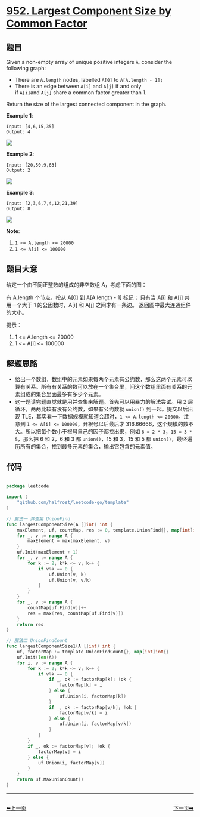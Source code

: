 # [952. Largest Component Size by Common Factor](https://leetcode.com/problems/largest-component-size-by-common-factor/)


## 题目

Given a non-empty array of unique positive integers `A`, consider the following graph:

- There are `A.length` nodes, labelled `A[0]` to `A[A.length - 1];`
- There is an edge between `A[i]` and `A[j]` if and only if `A[i]`and `A[j]` share a common factor greater than 1.

Return the size of the largest connected component in the graph.

**Example 1**:

    Input: [4,6,15,35]
    Output: 4

![](https://assets.leetcode-cn.com/aliyun-lc-upload/uploads/2018/12/01/ex1.png)

**Example 2**:

    Input: [20,50,9,63]
    Output: 2

![](https://assets.leetcode-cn.com/aliyun-lc-upload/uploads/2018/12/01/ex2.png)

**Example 3**:

    Input: [2,3,6,7,4,12,21,39]
    Output: 8

![](https://assets.leetcode-cn.com/aliyun-lc-upload/uploads/2018/12/01/ex3.png)

**Note**:

1. `1 <= A.length <= 20000`
2. `1 <= A[i] <= 100000`


## 题目大意

给定一个由不同正整数的组成的非空数组 A，考虑下面的图：

有 A.length 个节点，按从 A[0] 到 A[A.length - 1] 标记；
只有当 A[i] 和 A[j] 共用一个大于 1 的公因数时，A[i] 和 A[j] 之间才有一条边。
返回图中最大连通组件的大小。

提示：

1. 1 <= A.length <= 20000
2. 1 <= A[i] <= 100000

## 解题思路

- 给出一个数组，数组中的元素如果每两个元素有公约数，那么这两个元素可以算有关系。所有有关系的数可以放在一个集合里，问这个数组里面有关系的元素组成的集合里面最多有多少个元素。
- 这一题读完题直觉就是用并查集来解题。首先可以用暴力的解法尝试。用 2 层循环，两两比较有没有公约数，如果有公约数就 `union()` 到一起。提交以后出现 TLE，其实看一下数据规模就知道会超时，`1 <= A.length <= 20000`。注意到 `1 <= A[i] <= 100000`，开根号以后最后才 316.66666，这个规模的数不大。所以把每个数小于根号自己的因子都找出来，例如 `6 = 2 * 3`，`15 = 3 * 5`，那么把 6 和 2，6 和 3 都 `union()`，15 和 3，15 和 5 都 `union()`，最终遍历所有的集合，找到最多元素的集合，输出它包含的元素值。


## 代码

```go

package leetcode

import (
	"github.com/halfrost/leetcode-go/template"
)

// 解法一 并查集 UnionFind
func largestComponentSize(A []int) int {
	maxElement, uf, countMap, res := 0, template.UnionFind{}, map[int]int{}, 1
	for _, v := range A {
		maxElement = max(maxElement, v)
	}
	uf.Init(maxElement + 1)
	for _, v := range A {
		for k := 2; k*k <= v; k++ {
			if v%k == 0 {
				uf.Union(v, k)
				uf.Union(v, v/k)
			}
		}
	}
	for _, v := range A {
		countMap[uf.Find(v)]++
		res = max(res, countMap[uf.Find(v)])
	}
	return res
}

// 解法二 UnionFindCount
func largestComponentSize1(A []int) int {
	uf, factorMap := template.UnionFindCount{}, map[int]int{}
	uf.Init(len(A))
	for i, v := range A {
		for k := 2; k*k <= v; k++ {
			if v%k == 0 {
				if _, ok := factorMap[k]; !ok {
					factorMap[k] = i
				} else {
					uf.Union(i, factorMap[k])
				}
				if _, ok := factorMap[v/k]; !ok {
					factorMap[v/k] = i
				} else {
					uf.Union(i, factorMap[v/k])
				}
			}
		}
		if _, ok := factorMap[v]; !ok {
			factorMap[v] = i
		} else {
			uf.Union(i, factorMap[v])
		}
	}
	return uf.MaxUnionCount()
}

```


----------------------------------------------
<div style="display: flex;justify-content: space-between;align-items: center;">
<p><a href="https://books.halfrost.com/leetcode/ChapterFour/0900~0999/0949.Largest-Time-for-Given-Digits/">⬅️上一页</a></p>
<p><a href="https://books.halfrost.com/leetcode/ChapterFour/0900~0999/0953.Verifying-an-Alien-Dictionary/">下一页➡️</a></p>
</div>
